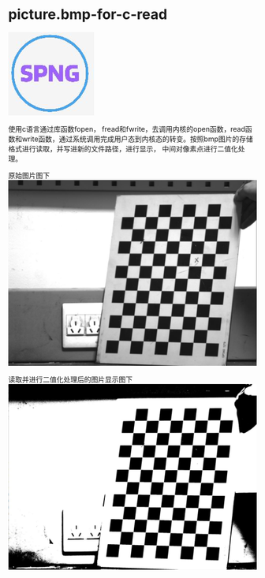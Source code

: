 # picture.bmp-for-c-read
![image](https://github.com/SCU-jackydong/picture.bmp-for-c-read/blob/master/5aea93676865d06cf8ce779e27579e0.jpg)


使用c语言通过库函数fopen， fread和fwrite，去调用内核的open函数，read函数和write函数，通过系统调用完成用户态到内核态的转变。按照bmp图片的存储格式进行读取，并写进新的文件路径，进行显示，
中间对像素点进行二值化处理。

原始图片图下
![image](https://github.com/SCU-jackydong/picture.bmp-for-c-read/blob/master/origin_picture.bmp)

读取并进行二值化处理后的图片显示图下
![image](https://github.com/SCU-jackydong/picture.bmp-for-c-read/blob/master/threthold.bmp)
